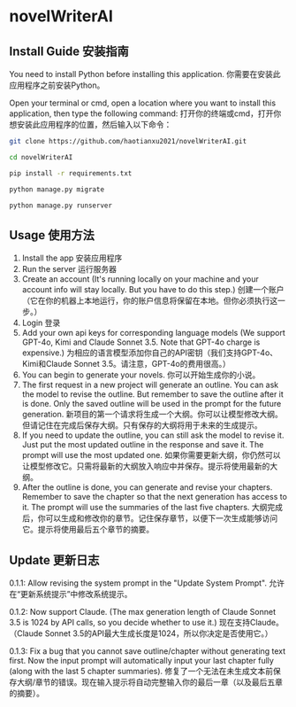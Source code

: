 
# novelWriterAI

## Install Guide 安装指南

You need to install Python before installing this application. 你需要在安装此应用程序之前安装Python。

Open your terminal or cmd, open a location where you want to install this application, then type the following command: 打开你的终端或cmd，打开你想安装此应用程序的位置，然后输入以下命令：

```bash
git clone https://github.com/haotianxu2021/novelWriterAI.git

cd novelWriterAI

pip install -r requirements.txt

python manage.py migrate

python manage.py runserver
```

## Usage 使用方法

1. Install the app 安装应用程序
2. Run the server 运行服务器
3. Create an account (It's running locally on your machine and your account info will stay locally. But you have to do this step.) 创建一个账户（它在你的机器上本地运行，你的账户信息将保留在本地。但你必须执行这一步。）
4. Login 登录
5. Add your own api keys for corresponding language models (We support GPT-4o, Kimi and Claude Sonnet 3.5. Note that GPT-4o charge is expensive.) 为相应的语言模型添加你自己的API密钥（我们支持GPT-4o、Kimi和Claude Sonnet 3.5。请注意，GPT-4o的费用很高。）
6. You can begin to generate your novels. 你可以开始生成你的小说。
7. The first request in a new project will generate an outline. You can ask the model to revise the outline. But remember to save the outline after it is done. Only the saved outline will be used in the prompt for the future generation. 新项目的第一个请求将生成一个大纲。你可以让模型修改大纲。但请记住在完成后保存大纲。只有保存的大纲将用于未来的生成提示。
8. If you need to update the outline, you can still ask the model to revise it. Just put the most updated outline in the response and save it. The prompt will use the most updated one. 如果你需要更新大纲，你仍然可以让模型修改它。只需将最新的大纲放入响应中并保存。提示将使用最新的大纲。
9. After the outline is done, you can generate and revise your chapters. Remember to save the chapter so that the next generation has access to it. The prompt will use the summaries of the last five chapters. 大纲完成后，你可以生成和修改你的章节。记住保存章节，以便下一次生成能够访问它。提示将使用最后五个章节的摘要。

## Update 更新日志
0.1.1: Allow revising the system prompt in the "Update System Prompt". 允许在“更新系统提示”中修改系统提示。

0.1.2: Now support Claude. (The max generation length of Claude Sonnet 3.5 is 1024 by API calls, so you decide whether to use it.) 现在支持Claude。（Claude Sonnet 3.5的API最大生成长度是1024，所以你决定是否使用它。）

0.1.3: Fix a bug that you cannot save outline/chapter without generating text first. Now the input prompt will automatically input your last chapter fully (along with the last 5 chapter summaries). 修复了一个无法在未生成文本前保存大纲/章节的错误。现在输入提示将自动完整输入你的最后一章（以及最后五章的摘要）。

